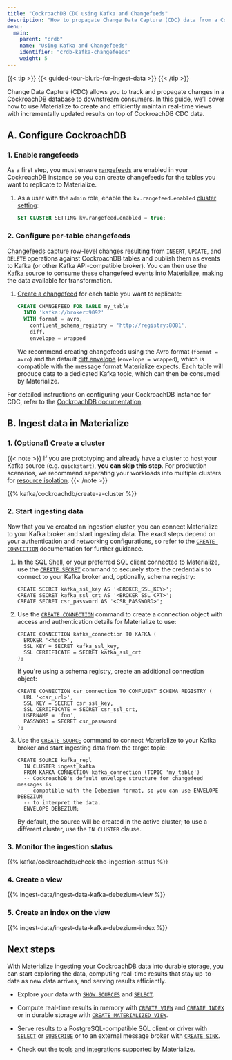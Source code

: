 ```yaml
---
title: "CockroachDB CDC using Kafka and Changefeeds"
description: "How to propagate Change Data Capture (CDC) data from a CockroachDB database to Materialize"
menu:
  main:
    parent: "crdb"
    name: "Using Kafka and Changefeeds"
    identifier: "crdb-kafka-changefeeds"
    weight: 5
---
```


{{< tip >}}
{{< guided-tour-blurb-for-ingest-data >}}
{{< /tip >}}

Change Data Capture (CDC) allows you to track and propagate changes in a
CockroachDB database to downstream consumers. In this guide, we’ll cover how to
use Materialize to create and efficiently maintain real-time views with
incrementally updated results on top of CockroachDB CDC data.

[//]: # "TODO(morsapaes) Add Before you begin section for consistency and
details like the minimum required Cockroach version to follow this."

## A. Configure CockroachDB

### 1. Enable rangefeeds

[//]: # "TODO(morsapaes) Add more detailed steps and best practices, including
checking if rangefeeds are already enabled (true for CockroachDB serverless),
creating a dedicated user for replication, granting it the appropriate
permissions, using CDC queries to reduce the amount of data sent over the wire,
and so on."

As a first step, you must ensure [rangefeeds](https://www.cockroachlabs.com/docs/stable/create-and-configure-changefeeds#enable-rangefeeds)
are enabled in your CockroachDB instance so you can create changefeeds for the
tables you want to replicate to Materialize.

1. As a user with the `admin` role, enable the `kv.rangefeed.enabled`
   [cluster setting](https://www.cockroachlabs.com/docs/stable/set-cluster-setting):

   ```sql
   SET CLUSTER SETTING kv.rangefeed.enabled = true;
   ```

### 2. Configure per-table changefeeds

[//]: # "TODO(morsapaes) Instructions to create a changefeed vary depending on
whether users are on CockroachDB core or enterprise."

[Changefeeds](https://www.cockroachlabs.com/docs/stable/change-data-capture-overview)
capture row-level changes resulting from `INSERT`, `UPDATE`, and `DELETE`
operations against CockroachDB tables and publish them as events to Kafka
(or other Kafka API-compatible broker). You can then use the [Kafka source](/sql/create-source/kafka/#using-debezium)
to consume these changefeed events into Materialize, making the data available
for transformation.

1. [Create a changefeed](https://www.cockroachlabs.com/docs/stable/create-and-configure-changefeeds?)
   for each table you want to replicate:

   ```sql
   CREATE CHANGEFEED FOR TABLE my_table
     INTO 'kafka://broker:9092'
     WITH format = avro,
       confluent_schema_registry = 'http://registry:8081',
       diff,
       envelope = wrapped
   ```

   We recommend creating changefeeds using the Avro format (`format = avro`) and
   the default [diff envelope](https://www.cockroachlabs.com/docs/v24.3/create-changefeed#envelope)
   (`envelope = wrapped`), which is compatible with the message format
   Materialize expects. Each table will produce data to a dedicated Kafka
   topic, which can then be consumed by Materialize.


For detailed instructions on configuring your CockroachDB instance for CDC,
refer to the [CockroachDB documentation](https://www.cockroachlabs.com/docs/stable/create-changefeed).

## B. Ingest data in Materialize

### 1. (Optional) Create a cluster

{{< note >}}
If you are prototyping and already have a cluster to host your Kafka
source (e.g. `quickstart`), **you can skip this step**. For production
scenarios, we recommend separating your workloads into multiple clusters for
[resource isolation](https://materialize.com/docs/sql/create-cluster/#resource-isolation).
{{< /note >}}

{{% kafka/cockroachdb/create-a-cluster %}}

### 2. Start ingesting data

[//]: # "TODO(morsapaes) Incorporate all options for network security and
authentication later on. Starting with a simplified version that is consistent
with the PostgreSQL/MySQL guides and can be used to model other Kafka-relate
integration guides after."

Now that you've created an ingestion cluster, you can connect Materialize to
your Kafka broker and start ingesting data. The exact steps depend on your
authentication and networking configurations, so refer to the
[`CREATE CONNECTION`](/sql/create-connection/#kafka) documentation for further
guidance.

1. In the [SQL Shell](https://console.materialize.com/), or your preferred SQL
   client connected to Materialize, use the [`CREATE SECRET`](/sql/create-secret/)
   command to securely store the credentials to connect to your Kafka broker
   and, optionally, schema registry:

    ```mzsql
    CREATE SECRET kafka_ssl_key AS '<BROKER_SSL_KEY>';
    CREATE SECRET kafka_ssl_crt AS '<BROKER_SSL_CRT>';
    CREATE SECRET csr_password AS '<CSR_PASSWORD>';
    ```

1. Use the [`CREATE CONNECTION`](/sql/create-connection/kafka) command to create
   a connection object with access and authentication details for Materialize to
   use:

    ```mzsql
    CREATE CONNECTION kafka_connection TO KAFKA (
      BROKER '<host>',
      SSL KEY = SECRET kafka_ssl_key,
      SSL CERTIFICATE = SECRET kafka_ssl_crt
    );
    ```

    If you're using a schema registry, create an additional connection object:

    ```mzsql
    CREATE CONNECTION csr_connection TO CONFLUENT SCHEMA REGISTRY (
      URL '<csr_url>',
      SSL KEY = SECRET csr_ssl_key,
      SSL CERTIFICATE = SECRET csr_ssl_crt,
      USERNAME = 'foo',
      PASSWORD = SECRET csr_password
    );
    ```

1. Use the [`CREATE SOURCE`](/sql/create-source/) command to connect Materialize
   to your Kafka broker and start ingesting data from the target topic:

   ```mzsql
   CREATE SOURCE kafka_repl
     IN CLUSTER ingest_kafka
     FROM KAFKA CONNECTION kafka_connection (TOPIC 'my_table')
     -- CockroachDB's default envelope structure for changefeed messages is
     -- compatible with the Debezium format, so you can use ENVELOPE DEBEZIUM
     -- to interpret the data.
     ENVELOPE DEBEZIUM;
   ```

    By default, the source will be created in the active cluster; to use a
    different cluster, use the `IN CLUSTER` clause.

### 3. Monitor the ingestion status

{{% kafka/cockroachdb/check-the-ingestion-status %}}

### 4. Create a view

{{% ingest-data/ingest-data-kafka-debezium-view %}}

### 5. Create an index on the view

{{% ingest-data/ingest-data-kafka-debezium-index %}}

## Next steps

With Materialize ingesting your CockroachDB data into durable storage, you can
start exploring the data, computing real-time results that stay up-to-date as
new data arrives, and serving results efficiently.

- Explore your data with [`SHOW SOURCES`](/sql/show-sources) and [`SELECT`](/sql/select/).

- Compute real-time results in memory with [`CREATE VIEW`](/sql/create-view/)
  and [`CREATE INDEX`](/sql/create-index/) or in durable
  storage with [`CREATE MATERIALIZED VIEW`](/sql/create-materialized-view/).

- Serve results to a PostgreSQL-compatible SQL client or driver with [`SELECT`](/sql/select/)
  or [`SUBSCRIBE`](/sql/subscribe/) or to an external message broker with
  [`CREATE SINK`](/sql/create-sink/).

- Check out the [tools and integrations](/integrations/) supported by
  Materialize.
